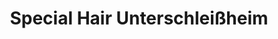 ---
title: "Special Hair Unterschleißheim"
url: /unterschleissheim/special-hair-unterschleissheim/
shop: Friseur
---